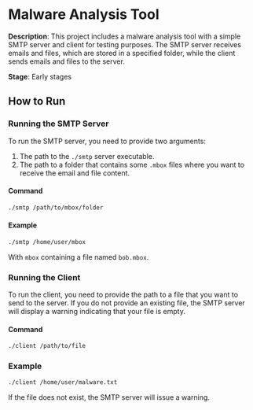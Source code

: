 # Malware Analysis Tool

**Description**: This project includes a malware analysis tool with a simple SMTP server and client for testing purposes. The SMTP server receives emails and files, which are stored in a specified folder, while the client sends emails and files to the server.

**Stage**: Early stages

## How to Run

### Running the SMTP Server

To run the SMTP server, you need to provide two arguments:

1. The path to the `./smtp` server executable.
2. The path to a folder that contains some `.mbox` files where you want to receive the email and file content.

#### Command

```sh
./smtp /path/to/mbox/folder
```

#### Example

```sh
./smtp /home/user/mbox
```

With `mbox` containing a file named `bob.mbox`.

### Running the Client

To run the client, you need to provide the path to a file that you want to send to the server. If you do not provide an existing file, the SMTP server will display a warning indicating that your file is empty.

#### Command

```sh
./client /path/to/file
```

### Example

```sh
./client /home/user/malware.txt
```

If the file does not exist, the SMTP server will issue a warning.
